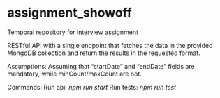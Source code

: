 # assignment_showoff
Temporal repository for interview assignment


RESTful API with a single endpoint that fetches the data in the provided MongoDB collection and return the results in the requested format.

Assumptions:
  Assuming that “startDate” and “endDate” fields are mandatory, while minCount/maxCount are not.


Commands:
  Run api: *npm run start*
  Run tests: *npm run test*